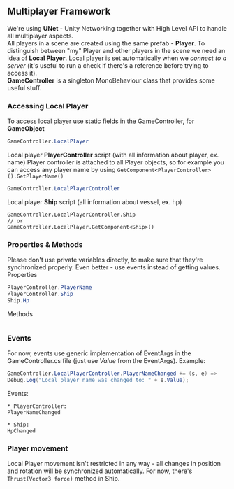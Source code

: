 ## Multiplayer Framework
We're using **UNet** - Unity Networking together with High Level API to handle all multiplayer aspects.  
All players in a scene are created using the same prefab - **Player**. To distinguish between "my" Player and other players in the scene we need an idea of **Local Player**.
Local player is set automatically when we *connect to a server* (it's useful to run a check if there's a reference before trying to access it).  
**GameController** is a singleton MonoBehaviour class that provides some useful stuff.

### Accessing Local Player
To access local player use static fields in the GameController, for  **GameObject**
```cs
GameController.LocalPlayer
```
Local player **PlayerController** script (with all information about player, ex. name)
Player controller is attached to all Player objects, so for example you can access any player name by using `GetComponent<PlayerController>().GetPlayerName()`
```cs
GameController.LocalPlayerController
```
Local player **Ship** script (all information about vessel, ex. hp)
```
GameController.LocalPlayerController.Ship
// or
GameController.LocalPlayer.GetComponent<Ship>()
```
### Properties & Methods
Please don't use private variables directly, to make sure that they're synchronized properly. Even better - use events instead of getting values.
Properties
```cs
PlayerController.PlayerName
PlayerController.Ship
Ship.Hp
```
Methods
```cs

```
### Events
For now, events use generic implementation of EventArgs in the GameController.cs file (just use *Value* from the EventArgs). Example:
```cs
GameController.LocalPlayerController.PlayerNameChanged += (s, e) => 
Debug.Log("Local player name was changed to: " + e.Value);
```
Events:
```
* PlayerController:
PlayerNameChanged

* Ship:
HpChanged
```
### Player movement
Local Player movement isn't restricted in any way - all changes in position and rotation will be synchronized automatically. For now, there's `Thrust(Vector3 force)` method in Ship.
